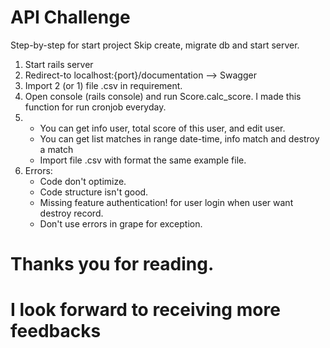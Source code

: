 # API Challenge

Step-by-step for start project
Skip create, migrate db and start server.

1. Start rails server
2. Redirect-to localhost:{port}/documentation --> Swagger
3. Import 2 (or 1) file .csv in requirement.
4. Open console (rails console) and run Score.calc_score. I made this function for run cronjob everyday.
5.  - You can get info user, total score of this user, and edit user.
    - You can get list matches in range date-time, info match and destroy a match
    - Import file .csv with format the same example file.
6. Errors: 
    - Code don't optimize.
    - Code structure isn't good.
    - Missing feature authentication! for user login when user want destroy record.
    - Don't use errors in grape for exception.

# Thanks you for reading.

# I look forward to receiving more feedbacks
